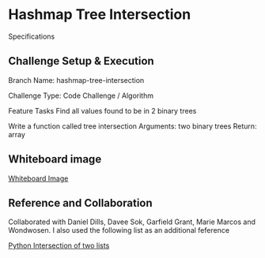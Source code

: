 # Hashmap Tree Intersection

Specifications

## Challenge Setup & Execution

Branch Name: hashmap-tree-intersection

Challenge Type: Code Challenge / Algorithm

Feature Tasks
Find all values found to be in 2 binary trees

Write a function called tree intersection
Arguments: two binary trees
Return: array

## Whiteboard image

[Whiteboard Image](/home/wonde/codefellows/code-401/data-structures-and-algorithms/python/code_challenges/images/HashmaptreeIntersection-Whiteboard.jpg)

## Reference and Collaboration

Collaborated with Daniel Dills, Davee Sok, Garfield Grant, Marie Marcos and Wondwosen. I also used the following list as an additional  feference

[Python Intersection of two lists](https://www.geeksforgeeks.org/python-intersection-two-lists/)
